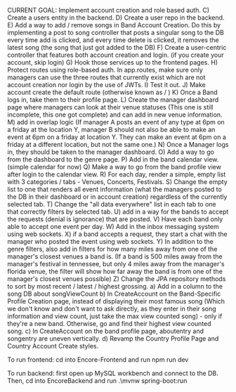 CURRENT GOAL: Implement account creation and role based auth.
                C) Create a users entity in the backend.
                D) Create a user repo in the backend.
                E) Add a way to add / remove songs in Band Account Creation. Do this by implementing a post to song controller that posts a singular song to the DB every time add is clicked, and every time delete is clicked, it removes the latest song (the song that just got added to the DB)
                F) Create a user-centric controller that features both account creation and login. (if you create your account, skip login)
                G) Hook those services up to the frontend pages.
                H) Protect routes using role-based auth. In app.routes, make sure only managers can use the three routes that currently exist which are not account creation nor login by the use of JWTs.
                I) Test it out.
                J) Make account create the default route (otherwise known as / )
                K) Once a Band logs in, take them to their profile page.
                L) Create the manager dashboard page where managers can look at their venue statuses (This one is still incomplete, this one got complete) and can add in new venue information.
                M) add in overlap logic (If manager A posts an event of any type at 6pm on a friday at the location Y, manager B should not also be able to make an event at 6pm on a friday at location Y. They can make an event at 6pm on a friday at a different location, but not the same one.)
                N) Once a Manager logs in, they should be taken to the manager dashboard.
                O) Add a way to go from the dashboard to the genre page.
                P) Add in the band calendar view. (simple calendar for now)
                Q) Make a way to go from the band profile view after login to the calendar view.
                R) For each day, render a simple, empty list with 3 categories / tabs - Venues, Concerts, Festivals.
                S) Change the empty list to one that renders all event information (what the managers posted to the DB in their dashboard or in account creation) regardless of the currently selected tab.
                T) Change the "all data everywhere" list in each tab to one that correctly filters by selected tab. 
                U) add in a way for the bands to accept the requests (denial is ignorance) that are posted.
                V) Have each band only able to accept one event per day. 
                W) Add in the inbox messaging system using web sockets.
                X) if a band accepts a request, they start a chat with the manager who posted the event using web sockets.
                Y) In addition to the genre filters, also add in filters for how many miles away from one of the manager's closest venues a band is. (If a band is 500 miles away from the manager's festival in tennessee, but only 4 miles away from the manager's florida venue, the filter will show how far away the band is from one of the manager's closest venues possible)
                Z) Change the JPA repository methods to sort by most recent / latest / highest grossing.
                a) Add in a column to the song DB about songViewCount
                b) In CreateAccount on the Band-Specific Profile Creation page, instead of displaying their most famous song (Which we don't know and don't want to ask directly, as they enter in their song information and view count, just take the max view counted song) - only if they're a new band. Otherwise, go and find their highest view counted song.
                c) In CreateAccount on the band profile page, aboutentry and songentry are uneven vertically.
                d) Revamp the Country Profile Page and Country Account Create styles.

To run frontend:
cd into Encore-Frontend and run npm run dev

To run backend:
first open up MySQL workbench and connect to the DB. 
Then, cd into EncoreBackend and run .\mvnw spring-boot:run